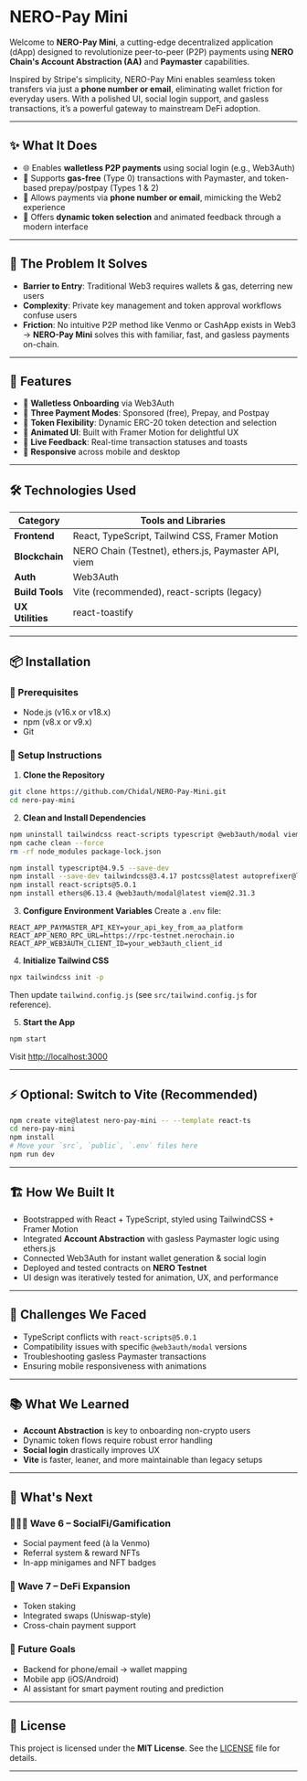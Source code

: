 # NERO-Pay Mini

Welcome to **NERO-Pay Mini**, a cutting-edge decentralized application (dApp) designed to revolutionize peer-to-peer (P2P) payments using **NERO Chain's Account Abstraction (AA)** and **Paymaster** capabilities.

Inspired by Stripe's simplicity, NERO-Pay Mini enables seamless token transfers via just a **phone number or email**, eliminating wallet friction for everyday users. With a polished UI, social login support, and gasless transactions, it’s a powerful gateway to mainstream DeFi adoption.

---

## ✨ What It Does

* 🌐 Enables **walletless P2P payments** using social login (e.g., Web3Auth)
* 🔋 Supports **gas-free** (Type 0) transactions with Paymaster, and token-based prepay/postpay (Types 1 & 2)
* 📱 Allows payments via **phone number or email**, mimicking the Web2 experience
* 🧠 Offers **dynamic token selection** and animated feedback through a modern interface

---

## 🔧 The Problem It Solves

* **Barrier to Entry**: Traditional Web3 requires wallets & gas, deterring new users
* **Complexity**: Private key management and token approval workflows confuse users
* **Friction**: No intuitive P2P method like Venmo or CashApp exists in Web3
  → **NERO-Pay Mini** solves this with familiar, fast, and gasless payments on-chain.

---

## 🧩 Features

* 🔑 **Walletless Onboarding** via Web3Auth
* 💸 **Three Payment Modes**: Sponsored (free), Prepay, and Postpay
* 💱 **Token Flexibility**: Dynamic ERC-20 token detection and selection
* 🎨 **Animated UI**: Built with Framer Motion for delightful UX
* 🔔 **Live Feedback**: Real-time transaction statuses and toasts
* 📲 **Responsive** across mobile and desktop

---

## 🛠️ Technologies Used

| Category         | Tools and Libraries                                  |
| ---------------- | ---------------------------------------------------- |
| **Frontend**     | React, TypeScript, Tailwind CSS, Framer Motion       |
| **Blockchain**   | NERO Chain (Testnet), ethers.js, Paymaster API, viem |
| **Auth**         | Web3Auth                                             |
| **Build Tools**  | Vite (recommended), react-scripts (legacy)           |
| **UX Utilities** | react-toastify                                       |

---

## 📦 Installation

### 🔑 Prerequisites

* Node.js (v16.x or v18.x)
* npm (v8.x or v9.x)
* Git

### 📁 Setup Instructions

1. **Clone the Repository**

```bash
git clone https://github.com/Chidal/NERO-Pay-Mini.git
cd nero-pay-mini
```

2. **Clean and Install Dependencies**

```bash
npm uninstall tailwindcss react-scripts typescript @web3auth/modal viem ethers --save
npm cache clean --force
rm -rf node_modules package-lock.json

npm install typescript@4.9.5 --save-dev
npm install --save-dev tailwindcss@3.4.17 postcss@latest autoprefixer@latest
npm install react-scripts@5.0.1
npm install ethers@6.13.4 @web3auth/modal@latest viem@2.31.3
```

3. **Configure Environment Variables**
   Create a `.env` file:

```
REACT_APP_PAYMASTER_API_KEY=your_api_key_from_aa_platform
REACT_APP_NERO_RPC_URL=https://rpc-testnet.nerochain.io
REACT_APP_WEB3AUTH_CLIENT_ID=your_web3auth_client_id
```

4. **Initialize Tailwind CSS**

```bash
npx tailwindcss init -p
```

Then update `tailwind.config.js` (see `src/tailwind.config.js` for reference).

5. **Start the App**

```bash
npm start
```

Visit [http://localhost:3000](http://localhost:3000)

---

## ⚡ Optional: Switch to Vite (Recommended)

```bash
npm create vite@latest nero-pay-mini -- --template react-ts
cd nero-pay-mini
npm install
# Move your `src`, `public`, `.env` files here
npm run dev
```

---

## 🏗️ How We Built It

* Bootstrapped with React + TypeScript, styled using TailwindCSS + Framer Motion
* Integrated **Account Abstraction** with gasless Paymaster logic using ethers.js
* Connected Web3Auth for instant wallet generation & social login
* Deployed and tested contracts on **NERO Testnet**
* UI design was iteratively tested for animation, UX, and performance

---

## 🧠 Challenges We Faced

* TypeScript conflicts with `react-scripts@5.0.1`
* Compatibility issues with specific `@web3auth/modal` versions
* Troubleshooting gasless Paymaster transactions
* Ensuring mobile responsiveness with animations

---

## 📚 What We Learned

* **Account Abstraction** is key to onboarding non-crypto users
* Dynamic token flows require robust error handling
* **Social login** drastically improves UX
* **Vite** is faster, leaner, and more maintainable than legacy setups

---

## 🚀 What's Next

### 🧑‍🤝‍🧑 Wave 6 – SocialFi/Gamification

* Social payment feed (à la Venmo)
* Referral system & reward NFTs
* In-app minigames and NFT badges

### 💸 Wave 7 – DeFi Expansion

* Token staking
* Integrated swaps (Uniswap-style)
* Cross-chain payment support

### 🔮 Future Goals

* Backend for phone/email → wallet mapping
* Mobile app (iOS/Android)
* AI assistant for smart payment routing and prediction

---

## 📝 License

This project is licensed under the **MIT License**.
See the [LICENSE](./LICENSE) file for details.

---
